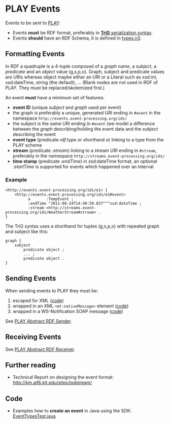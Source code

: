 PLAY Events
===========
Events to be sent to [PLAY](http://www.play-project.eu/):
* Events **must** be RDF format, preferably in [**TriG** serialization syntax](http://www4.wiwiss.fu-berlin.de/bizer/TriG/).
* Events **should** have an RDF Schema, it is defined in [types.n3](src/main/resources/types.n3).

Formatting Events
-----------------
In RDF a quadruple is a 4-tuple composed of a *graph name*, a *subject*, a *predicate* and an *object* value (g,s,p,o). Graph, subject and predicate values are URIs whereas object maybe either an URI or a Literal such as xsd:int, xsd:dateTime, string (the default), ... (Blank nodes are not used in RDF of PLAY. They must be replaced/skolemized first.)

An event **must** have a minimum set of features:
* **event ID** (unique *subject* and *graph* used per event) 
 * the graph is preferably a unique, generated URI ending in `#event` in the namespace `http://events.event-processing.org/ids/`
 * the subject is the same URI ending in `#event` (we model a difference between the *graph* describing/holding the event data and the *subject* describing the event 
* **event type** (predicate *rdf:type* or shorthand *a*) linking to a type from the PLAY schema
* **stream** (predicate *:stream*) linking to a stream URI ending in `#stream`, preferably in the namespace `http://streams.event-processing.org/ids/`
* **time stamp** (predicate *:endTime*) in xsd:dateTime format, an optional *:startTime* is supported for events which happened over an interval

### Example
```
<http://events.event-processing.org/ids/e1> {
    <http://events.event-processing.org/ids/e1#event>
          a       :TempEvent ;
          :endTime "2011-08-24T14:40:59.837"^^xsd:dateTime ;
          :stream <http://streams.event-processing.org/ids/WeatherStream#stream> .
}
```

The TriG syntax uses a shorthand for tuples (g,s,p,o) with repeated graph and subject like this:

```
graph {
    subject
        predicate object ;
        ... ;
        predicate object .
}
```


Sending Events
--------------
When sending events to PLAY they must be:

1. escaped for XML ([code](https://github.com/play-project/play-commons/blob/master/play-commons-eventformat/src/main/java/eu/play_project/play_commons/eventformat/EventFormatHelpers.java))
2. wrapped in an XML `<mt:nativeMessage>` element ([code](https://github.com/play-project/play-commons/blob/master/play-commons-eventformat/src/main/java/eu/play_project/play_commons/eventformat/EventFormatHelpers.java))
3. wrapped in a WS-Notification SOAP message ([code]())

See [PLAY Abstract RDF Sender](https://github.com/play-project/play-eventadapters/tree/master/play-eventadapter-abstractrdfsender).

Receiving Events
----------------
See [PLAY Abstract RDF Receiver](https://github.com/play-project/play-eventadapters/tree/master/play-eventadapter-abstractrdfreceiver).



Further reading
---------------
* Technical Report on designing the event format: http://km.aifb.kit.edu/sites/lodstream/

Code
----
* Examples how to **create an event** in Java using the SDK: <a href="src/test/java/eu/play_project/platformservices/eventformat/EventTypesTest.java">EventTypesTest.java</a>

